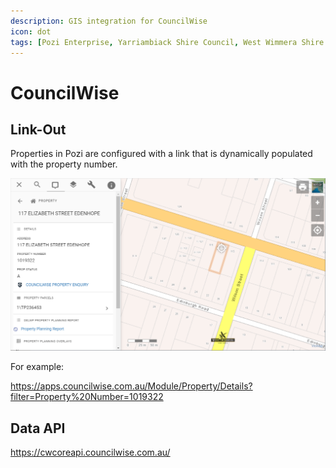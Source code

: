 ```yaml
---
description: GIS integration for CouncilWise
icon: dot
tags: [Pozi Enterprise, Yarriambiack Shire Council, West Wimmera Shire Council]
---
```


# CouncilWise

## Link-Out

Properties in Pozi are configured with a link that is dynamically populated with the property number.

![](img/councilwise-linkout.png)

For example:

https://apps.councilwise.com.au/Module/Property/Details?filter=Property%20Number=1019322

## Data API

https://cwcoreapi.councilwise.com.au/
